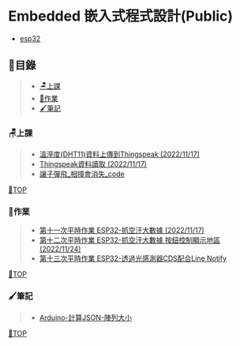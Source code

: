 # Embedded 嵌入式程式設計(Public)
- [esp32](https://zh.m.wikipedia.org/zh-tw/ESP32)
## 📂目錄
>- [🪑上課](#上課)
>- [📙作業](#作業)
>- [🖌筆記](#筆記)

### 🪑上課
>- [溫溼度(DHT11)資料上傳到Thingspeak (2022/11/17)](https://github.com/XiaoYu0708/Embedded/tree/WriteSingleFields)
>- [Thingspeak資料讀取 (2022/11/17)](https://github.com/XiaoYu0708/Embedded/tree/ReadMultipleFields)
>- [讓子彈飛_相撞會消失_code](https://github.com/XiaoYu0708/Embedded-Public/tree/%E8%AE%93%E5%AD%90%E5%BD%88%E9%A3%9B_%E7%9B%B8%E6%92%9E%E6%9C%83%E6%B6%88%E5%A4%B1_code)

[📍TOP](#目錄)
### 📙作業
>- [第十一次平時作業 ESP32-抓空汙大數據 (2022/11/17)](https://github.com/XiaoYu0708/Embedded/tree/HTTP-PM2.5-Print)
>- [第十二次平時作業 ESP32-抓空汙大數據 按鈕控制顯示地區(2022/11/24)](https://github.com/XiaoYu0708/Embedded/tree/ESP32-%E6%8A%93%E7%A9%BA%E6%B1%99%E5%A4%A7%E6%95%B8%E6%93%9A-%E6%8C%89%E9%88%95%E6%8E%A7%E5%88%B6%E9%A1%AF%E7%A4%BA%E5%9C%B0%E5%8D%80) 
>- [第十三次平時作業 ESP32-透過光感測器CDS配合Line Notify](https://github.com/XiaoYu0708/Embedded-Public/tree/esp32_line_bot_light_sensor)

[📍TOP](#目錄)

### 🖌筆記
>- [Arduino-計算JSON-陣列大小](https://github.com/XiaoYu0708/Embedded/tree/Arduino-%E8%A8%88%E7%AE%97JSON-%E9%99%A3%E5%88%97%E5%A4%A7%E5%B0%8F)

[📍TOP](#目錄)
